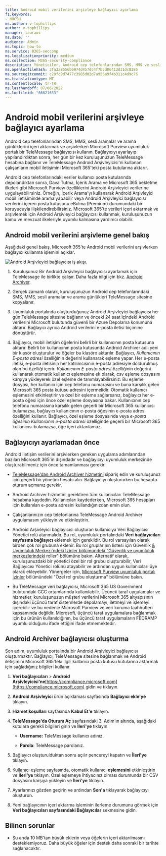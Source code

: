 ```yaml
---
title: Android mobil verilerini arşivleye bağlayıcı ayarlama
f1.keywords:
- NOCSH
ms.author: v-tophillips
author: v-tophillips
manager: laurawi
ms.date: ''
audience: Admin
ms.topic: how-to
ms.service: O365-seccomp
ms.localizationpriority: medium
ms.collection: M365-security-compliance
description: Yöneticiler, Android cep telefonlarından SMS, MMS ve sesli aramaları içeri aktarmak ve arşivlendirmek için bir TeleMessage bağlayıcısı ayarlayabilir. Bu sayede Microsoft 365'teki üçüncü taraf veri kaynaklarından verileri arşivleyebilir, böylece kuruluşunuzun üçüncü taraf verilerini yönetmek için yasal tutma, içerik arama ve bekletme ilkeleri gibi uyumluluk özelliklerini kullanabilirsiniz.
ms.openlocfilehash: 3fa2a8556b6974d457dc4f7b5d86413d31dc8386
ms.sourcegitcommit: c29fc9d7477c3985d02d7a956a9f4b311c4d9c76
ms.translationtype: MT
ms.contentlocale: tr-TR
ms.lasthandoff: 07/06/2022
ms.locfileid: "66621633"
---
```

# <a name="set-up-a-connector-to-archive-android-mobile-data"></a>Android mobil verilerini arşivleye bağlayıcı ayarlama

Android cep telefonlarından SMS, MMS, sesli aramalar ve arama günlüklerini içeri aktarmak ve arşivlerken Microsoft Purview uyumluluk portalı bir TeleMessage bağlayıcısı kullanın. Bağlayıcıyı ayarlayıp yapılandırdıktan sonra, her gün bir kez kuruluşunuzun TeleMessage hesabına bağlanır ve TeleMessage Android Arşivleyicisi'ni kullanan çalışanların mobil iletişimini Microsoft 365'teki posta kutularına aktarır.

Android cep telefonlarındaki veriler kullanıcı posta kutularında depolandıktan sonra, Dava Tutma, İçerik Arama ve Microsoft 365 bekletme ilkeleri gibi Microsoft Purview özelliklerini Android Arşivleyici verilerine uygulayabilirsiniz. Örneğin, İçerik Arama'yı kullanarak Android Arşivleyici mobil iletişiminde arama yapabilir veya Android Arşivleyici bağlayıcısı verilerini içeren posta kutusunu eBulma (Premium) durumundaki bir koruyucuyla ilişkilendirebilirsiniz. Microsoft 365'te verileri içeri aktarmak ve arşivlemek için Android Arşivleyici bağlayıcısı kullanmak, kuruluşunuzun kamu ve mevzuat ilkeleriyle uyumlu kalmasına yardımcı olabilir.

## <a name="overview-of-archiving-android-mobile-data"></a>Android mobil verilerini arşivleme genel bakış

Aşağıdaki genel bakış, Microsoft 365'te Android mobil verilerini arşivlerken bağlayıcı kullanma işlemini açıklar.

![Android Arşivleyici bağlayıcısı iş akışı.](../media/AndroidArchiverConnectorWorkflow.png)

1. Kuruluşunuz Bir Android Arşivleyici bağlayıcısı ayarlamak için TeleMessage ile birlikte çalışır. Daha fazla bilgi için bkz. [Android Archiver](https://www.telemessage.com/office365-activation-for-android-archiver/).

2. Gerçek zamanlı olarak, kuruluşunuzun Android cep telefonlarındaki SMS, MMS, sesli aramalar ve arama günlükleri TeleMessage sitesine kopyalanır.

3. Uyumluluk portalında oluşturduğunuz Android Arşivleyici bağlayıcısı her gün TeleMessage sitesine bağlanır ve önceki 24 saat içindeki Android verilerini Microsoft bulutunda güvenli bir Azure Depolama konumuna aktarır. Bağlayıcı ayrıca Android verilerini e-posta iletisi biçimine dönüştürür.

4. Bağlayıcı, mobil iletişim öğelerini belirli bir kullanıcının posta kutusuna aktarır. Belirli bir kullanıcının posta kutusunda Android Archiver adlı yeni bir klasör oluşturulur ve öğeler bu klasöre aktarılır. Bağlayıcı, *Kullanıcının E-posta adresi* özelliğinin değerini kullanarak eşleme yapar. Her e-posta iletisi, e-posta iletisinin her katılımcısının e-posta adresiyle doldurulmuş olan bu özelliği içerir. *Kullanıcının E-posta adresi* özelliğinin değerini kullanarak otomatik kullanıcı eşlemesine ek olarak, csv eşleme dosyasını karşıya yükleyerek özel eşleme de tanımlayabilirsiniz. Bu eşleme dosyası, her kullanıcı için cep telefonu numarasını ve buna karşılık gelen Microsoft 365 posta kutusu adresini içermelidir. Otomatik kullanıcı eşlemesini etkinleştirir ve özel bir eşleme sağlarsanız, bağlayıcı her e-posta öğesi için önce özel eşleme dosyasına bakar. Kullanıcının cep telefonu numarasına karşılık gelen geçerli bir Microsoft 365 kullanıcısı bulamazsa, bağlayıcı kullanıcının e-posta öğesinin e-posta adresi özelliğini kullanır. Bağlayıcı, özel eşleme dosyasında veya *e-posta öğesinin Kullanıcının e-posta adresi* özelliğinde geçerli bir Microsoft 365 kullanıcısı bulamazsa, öğe içeri aktarılamaz.

## <a name="before-you-set-up-a-connector"></a>Bağlayıcıyı ayarlamadan önce

Android iletişim verilerini arşivlerken gereken uygulama adımlarından bazıları Microsoft 365'in dışındadır ve bağlayıcıyı uyumluluk merkezinde oluşturabilmeniz için önce tamamlanması gerekir.

- [TeleMessage'dan Android Archiver hizmetini](https://www.telemessage.com/mobile-archiver/order-mobile-archiver-for-o365) sipariş edin ve kuruluşunuz için geçerli bir yönetim hesabı alın. Bağlayıcıyı oluştururken bu hesapta oturum açmanız gerekir.

- Android Archiver hizmetini gerektiren tüm kullanıcıları TeleMessage hesabına kaydedin. Kullanıcıları kaydederken, Microsoft 365 hesapları için kullanılan e-posta adresini kullandığınızdan emin olun.

- Çalışanlarınızın cep telefonlarına TeleMessage Android Archiver uygulamasını yükleyin ve etkinleştirin.

- Android Arşivleyici bağlayıcısı oluşturan kullanıcıya Veri Bağlayıcısı Yönetici rolü atanmalıdır. Bu rol, uyumluluk portalındaki **Veri bağlayıcıları sayfasına bağlayıcı** eklemek için gereklidir. Bu rol varsayılan olarak birden çok rol grubuna eklenir. Bu rol gruplarının listesi için Güvenlik [& Uyumluluk Merkezi'ndeki İzinler bölümündeki "Güvenlik ve uyumluluk merkezlerindeki](../security/office-365-security/permissions-in-the-security-and-compliance-center.md#roles-in-the-security--compliance-center) roller" bölümüne bakın. Alternatif olarak, kuruluşunuzdaki bir yönetici özel bir rol grubu oluşturabilir, Veri Bağlayıcısı Yönetici rolünü atayabilir ve ardından uygun kullanıcıları üye olarak ekleyebilir. Yönergeler için, [Microsoft Purview uyumluluk portalı İzinler](microsoft-365-compliance-center-permissions.md#create-a-custom-role-group) bölümündeki "Özel rol grubu oluşturma" bölümüne bakın.

- Bu TeleMessage veri bağlayıcısı, Microsoft 365 US Government bulutundaki GCC ortamlarında kullanılabilir. Üçüncü taraf uygulamalar ve hizmetler, kuruluşunuzun müşteri verilerini Microsoft 365 altyapısının dışındaki üçüncü taraf sistemlerde depolamayı, iletmeyi ve işlemeyi içerebilir ve bu nedenle Microsoft Purview ve veri koruma taahhütleri kapsamında değildir. Microsoft, üçüncü taraf uygulamalara bağlanmak için bu ürünün kullanıldığının, bu üçüncü taraf uygulamaların FEDRAMP uyumlu olduğunu ifade ettiğini ifade etmemektedir.

## <a name="create-an-android-archiver-connector"></a>Android Archiver bağlayıcısı oluşturma

Son adım, uyumluluk portalında bir Android Arşivleyici bağlayıcısı oluşturmaktır. Bağlayıcı, TeleMessage sitesine bağlanmak ve Android iletişimini Microsoft 365'teki ilgili kullanıcı posta kutusu kutularına aktarmak için sağladığınız bilgileri kullanır.

1. **Veri bağlayıcıları** > **Android Arşivleyicisi'ne**[https://compliance.microsoft.com](https://compliance.microsoft.com) gidin ve tıklayın.

2. **Android Arşivleyici** ürün açıklaması sayfasında **Bağlayıcı ekle'ye** tıklayın.

3. **Hizmet koşulları** sayfasında **Kabul Et'e** tıklayın.

4. **TeleMessage'da Oturum Aç** sayfasındaki 3. Adım'ın altında, aşağıdaki kutulara gerekli bilgileri girin ve **İleri'ye** tıklayın.

   - **Username:** TeleMessage kullanıcı adınız.

   - **Parola:** TeleMessage parolanız.

5. Bağlayıcı oluşturulduktan sonra açılır pencereyi kapatın ve **İleri'ye** tıklayın.

6. Kullanıcı eşleme sayfasında, otomatik kullanıcı **eşlemesini** etkinleştirin ve **İleri'ye** tıklayın. Özel eşlemeye ihtiyacınız olması durumunda bir CSV dosyasını karşıya yükleyin ve **İleri'ye** tıklayın.

7. Ayarlarınızı gözden geçirin ve ardından **Son'a** tıklayarak bağlayıcıyı oluşturun.

8. Yeni bağlayıcının içeri aktarma işleminin ilerleme durumunu görmek için **Veri bağlayıcıları sayfasındaki Bağlayıcılar** sekmesine gidin.

## <a name="known-issues"></a>Bilinen sorunlar

- Şu anda 10 MB'tan büyük eklerin veya öğelerin içeri aktarılmasını desteklemiyoruz. Daha büyük öğeler için destek daha sonraki bir tarihte sağlanacaktır.
